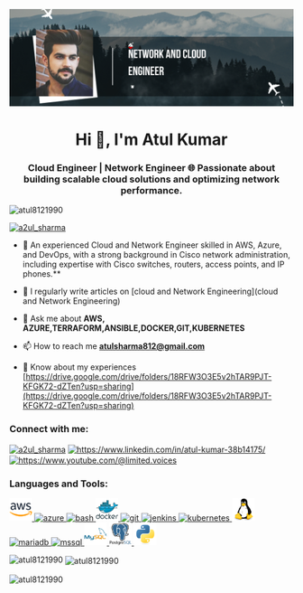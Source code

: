 ![logo](https://github.com/atul8121990/atul8121990/blob/main/banner.png)
<h1 align="center">Hi 👋, I'm Atul Kumar</h1>
<h3 align="center">Cloud Engineer | Network Engineer 🌐 Passionate about building scalable cloud solutions and optimizing network performance.</h3>

<p align="left"> <img src="https://komarev.com/ghpvc/?username=atul8121990&label=Profile%20views&color=0e75b6&style=flat" alt="atul8121990" /> </p>

<p align="left"> <a href="https://twitter.com/a2ul_sharma" target="blank"><img src="https://img.shields.io/twitter/follow/a2ul_sharma?logo=twitter&style=for-the-badge" alt="a2ul_sharma" /></a> </p>

- 🌱  An experienced Cloud and Network Engineer skilled in AWS, Azure, and DevOps, with a strong background in Cisco network administration, including expertise with Cisco switches, routers, access points, and IP phones.**

- 📝 I regularly write articles on [cloud and Network Engineering](cloud and Network Engineering)

- 💬 Ask me about **AWS, AZURE,TERRAFORM,ANSIBLE,DOCKER,GIT,KUBERNETES**

- 📫 How to reach me **atulsharma812@gmail.com**

- 📄 Know about my experiences [https://drive.google.com/drive/folders/18RFW3O3E5v2hTAR9PJT-KFGK72-dZTen?usp=sharing](https://drive.google.com/drive/folders/18RFW3O3E5v2hTAR9PJT-KFGK72-dZTen?usp=sharing)

<h3 align="left">Connect with me:</h3>
<p align="left">
<a href="https://twitter.com/a2ul_sharma" target="blank"><img align="center" src="https://raw.githubusercontent.com/rahuldkjain/github-profile-readme-generator/master/src/images/icons/Social/twitter.svg" alt="a2ul_sharma" height="30" width="40" /></a>
<a href="https://linkedin.com/in/https://www.linkedin.com/in/atul-kumar-38b14175/" target="blank"><img align="center" src="https://raw.githubusercontent.com/rahuldkjain/github-profile-readme-generator/master/src/images/icons/Social/linked-in-alt.svg" alt="https://www.linkedin.com/in/atul-kumar-38b14175/" height="30" width="40" /></a>
<a href="https://www.youtube.com/c/https://www.youtube.com/@limited.voices" target="blank"><img align="center" src="https://raw.githubusercontent.com/rahuldkjain/github-profile-readme-generator/master/src/images/icons/Social/youtube.svg" alt="https://www.youtube.com/@limited.voices" height="30" width="40" /></a>
</p>

<h3 align="left">Languages and Tools:</h3>
<p align="left"> <a href="https://aws.amazon.com" target="_blank" rel="noreferrer"> <img src="https://raw.githubusercontent.com/devicons/devicon/master/icons/amazonwebservices/amazonwebservices-original-wordmark.svg" alt="aws" width="40" height="40"/> </a> <a href="https://azure.microsoft.com/en-in/" target="_blank" rel="noreferrer"> <img src="https://www.vectorlogo.zone/logos/microsoft_azure/microsoft_azure-icon.svg" alt="azure" width="40" height="40"/> </a> <a href="https://www.gnu.org/software/bash/" target="_blank" rel="noreferrer"> <img src="https://www.vectorlogo.zone/logos/gnu_bash/gnu_bash-icon.svg" alt="bash" width="40" height="40"/> </a> <a href="https://www.docker.com/" target="_blank" rel="noreferrer"> <img src="https://raw.githubusercontent.com/devicons/devicon/master/icons/docker/docker-original-wordmark.svg" alt="docker" width="40" height="40"/> </a> <a href="https://git-scm.com/" target="_blank" rel="noreferrer"> <img src="https://www.vectorlogo.zone/logos/git-scm/git-scm-icon.svg" alt="git" width="40" height="40"/> </a> <a href="https://www.jenkins.io" target="_blank" rel="noreferrer"> <img src="https://www.vectorlogo.zone/logos/jenkins/jenkins-icon.svg" alt="jenkins" width="40" height="40"/> </a> <a href="https://kubernetes.io" target="_blank" rel="noreferrer"> <img src="https://www.vectorlogo.zone/logos/kubernetes/kubernetes-icon.svg" alt="kubernetes" width="40" height="40"/> </a> <a href="https://www.linux.org/" target="_blank" rel="noreferrer"> <img src="https://raw.githubusercontent.com/devicons/devicon/master/icons/linux/linux-original.svg" alt="linux" width="40" height="40"/> </a> <a href="https://mariadb.org/" target="_blank" rel="noreferrer"> <img src="https://www.vectorlogo.zone/logos/mariadb/mariadb-icon.svg" alt="mariadb" width="40" height="40"/> </a> <a href="https://www.microsoft.com/en-us/sql-server" target="_blank" rel="noreferrer"> <img src="https://www.svgrepo.com/show/303229/microsoft-sql-server-logo.svg" alt="mssql" width="40" height="40"/> </a> <a href="https://www.mysql.com/" target="_blank" rel="noreferrer"> <img src="https://raw.githubusercontent.com/devicons/devicon/master/icons/mysql/mysql-original-wordmark.svg" alt="mysql" width="40" height="40"/> </a> <a href="https://www.postgresql.org" target="_blank" rel="noreferrer"> <img src="https://raw.githubusercontent.com/devicons/devicon/master/icons/postgresql/postgresql-original-wordmark.svg" alt="postgresql" width="40" height="40"/> </a> <a href="https://www.python.org" target="_blank" rel="noreferrer"> <img src="https://raw.githubusercontent.com/devicons/devicon/master/icons/python/python-original.svg" alt="python" width="40" height="40"/> </a> </p>

<p><img align="left" src="https://github-readme-stats.vercel.app/api/top-langs?username=atul8121990&show_icons=true&locale=en&layout=compact" alt="atul8121990" /></p>

<p>&nbsp;<img align="center" src="https://github-readme-stats.vercel.app/api?username=atul8121990&show_icons=true&locale=en" alt="atul8121990" /></p>

<p><img align="center" src="https://github-readme-streak-stats.herokuapp.com/?user=atul8121990&" alt="atul8121990" /></p>
